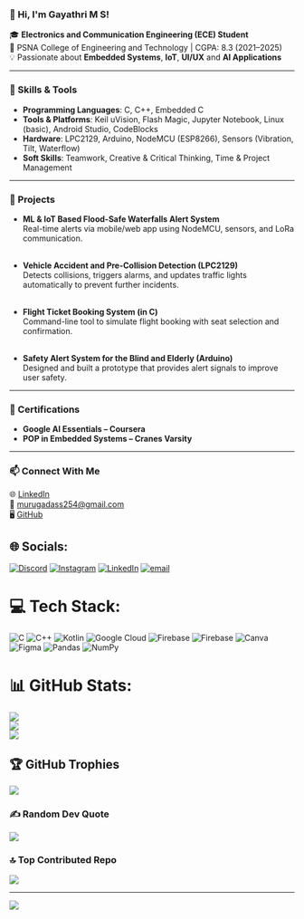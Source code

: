 ### 👋 Hi, I'm Gayathri M S! <br>

🎓 **Electronics and Communication Engineering (ECE) Student** <br>
📍 PSNA College of Engineering and Technology | CGPA: 8.3 (2021–2025) <br>
💡 Passionate about **Embedded Systems**, **IoT**, **UI/UX** and **AI Applications** <br>

---

### 🔧 Skills & Tools <br>
- **Programming Languages**: C, C++, Embedded C <br>
- **Tools & Platforms**: Keil uVision, Flash Magic, Jupyter Notebook, Linux (basic), Android Studio, CodeBlocks <br>
- **Hardware**: LPC2129, Arduino, NodeMCU (ESP8266), Sensors (Vibration, Tilt, Waterflow) <br>
- **Soft Skills**: Teamwork, Creative & Critical Thinking, Time & Project Management <br>

---

### 🚀 Projects <br>
- **ML & IoT Based Flood-Safe Waterfalls Alert System** <br>
  Real-time alerts via mobile/web app using NodeMCU, sensors, and LoRa communication. <br><br>

- **Vehicle Accident and Pre-Collision Detection (LPC2129)** <br>
  Detects collisions, triggers alarms, and updates traffic lights automatically to prevent further incidents. <br><br>

- **Flight Ticket Booking System (in C)** <br>
  Command-line tool to simulate flight booking with seat selection and confirmation. <br><br>

- **Safety Alert System for the Blind and Elderly (Arduino)** <br>
  Designed and built a prototype that provides alert signals to improve user safety. <br>

---

### 📜 Certifications <br>
- **Google AI Essentials – Coursera** <br>
- **POP in Embedded Systems – Cranes Varsity** <br>

---

### 📫 Connect With Me <br>
🌐 [LinkedIn](https://www.linkedin.com/in/gayathri-m-s-8658b4267) <br>
📧 murugadass254@gmail.com <br>
🖥️ [GitHub](https://github.com/GAYATHRIMSG) <br>




## 🌐 Socials:
[![Discord](https://img.shields.io/badge/Discord-%237289DA.svg?logo=discord&logoColor=white)](https://discord.gg/https://discord.gg/gkexd2QZ) [![Instagram](https://img.shields.io/badge/Instagram-%23E4405F.svg?logo=Instagram&logoColor=white)](https://www.instagram.com/_.with_love_gayu._?igsh=MTQ3ZTgycjgyZTlvdA==) [![LinkedIn](https://img.shields.io/badge/LinkedIn-%230077B5.svg?logo=linkedin&logoColor=white)](https://linkedin.com/in/gayathri-m-s-8658b4267) [![email](https://img.shields.io/badge/Email-D14836?logo=gmail&logoColor=white)](mailto:murugadass254@gmail.com) 

# 💻 Tech Stack:
![C](https://img.shields.io/badge/c-%2300599C.svg?style=flat&logo=c&logoColor=white) ![C++](https://img.shields.io/badge/c++-%2300599C.svg?style=flat&logo=c%2B%2B&logoColor=white) ![Kotlin](https://img.shields.io/badge/kotlin-%237F52FF.svg?style=flat&logo=kotlin&logoColor=white) ![Google Cloud](https://img.shields.io/badge/GoogleCloud-%234285F4.svg?style=flat&logo=google-cloud&logoColor=white) ![Firebase](https://img.shields.io/badge/firebase-%23039BE5.svg?style=flat&logo=firebase) ![Firebase](https://img.shields.io/badge/firebase-a08021?style=flat&logo=firebase&logoColor=ffcd34) ![Canva](https://img.shields.io/badge/Canva-%2300C4CC.svg?style=flat&logo=Canva&logoColor=white) ![Figma](https://img.shields.io/badge/figma-%23F24E1E.svg?style=flat&logo=figma&logoColor=white) ![Pandas](https://img.shields.io/badge/pandas-%23150458.svg?style=flat&logo=pandas&logoColor=white) ![NumPy](https://img.shields.io/badge/numpy-%23013243.svg?style=flat&logo=numpy&logoColor=white)
# 📊 GitHub Stats:
![](https://github-readme-stats.vercel.app/api?username=GAYATHRIMSG&theme=midnight-purple&hide_border=false&include_all_commits=true&count_private=true)<br/>
![](https://nirzak-streak-stats.vercel.app/?user=GAYATHRIMSG&theme=midnight-purple&hide_border=false)<br/>
![](https://github-readme-stats.vercel.app/api/top-langs/?username=GAYATHRIMSG&theme=midnight-purple&hide_border=false&include_all_commits=true&count_private=true&layout=compact)

## 🏆 GitHub Trophies
![](https://github-profile-trophy.vercel.app/?username=GAYATHRIMSG&theme=calm_pink&no-frame=true&no-bg=true&margin-w=4)

### ✍️ Random Dev Quote
![](https://quotes-github-readme.vercel.app/api?type=vetical&theme=tokyonight)

### 🔝 Top Contributed Repo
![](https://github-contributor-stats.vercel.app/api?username=GAYATHRIMSG&limit=5&theme=radical&combine_all_yearly_contributions=true)

---
[![](https://visitcount.itsvg.in/api?id=GAYATHRIMSG&icon=8&color=5)](https://visitcount.itsvg.in)

<!-- Proudly created with GPRM ( https://gprm.itsvg.in ) -->
